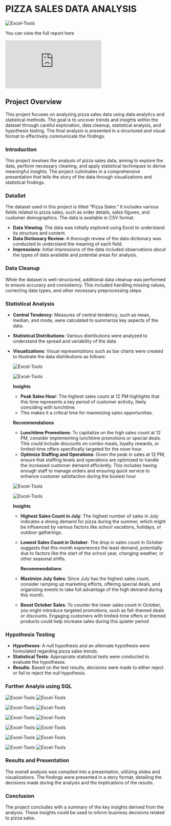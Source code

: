 # PIZZA SALES DATA ANALYSIS

![Excel-Tools](images/Pizza.jpg)

 You can view the full report here
 
![PDF Preview](https://github.com/dr-mburu-analyst/Excel-Tools/blob/main/Pizza%20Sales%20Data%20Analysis.pdf)

## Project Overview

This project focuses on analyzing pizza sales data using data analytics and statistical methods. 
The goal is to uncover trends and insights within the dataset through careful exploration, data cleanup, statistical analysis, and hypothesis testing. 
The final analysis is presented in a structured and visual format to effectively communicate the findings.

### Introduction
This project involves the analysis of pizza sales data, aiming to explore the data, perform necessary cleaning, and apply statistical techniques
to derive meaningful insights. The project culminates in a comprehensive presentation that tells the story of the data through visualizations and statistical findings.

### DataSet
The dataset used in this project is titled “Pizza Sales.” It includes various fields related to pizza sales, such as order details, sales figures, and customer demographics.
The data is available in CSV format.

- **Data Viewing**: The data was initially explored using Excel to understand its structure and content.
- **Data Dictionary Review**: A thorough review of the data dictionary was conducted to understand the meaning of each field.
- **Impressions**: Initial impressions of the data included observations about the types of data available and potential areas for analysis.

### Data Cleanup
While the dataset is well-structured, additional data cleanup was performed to ensure accuracy and consistency.
This included handling missing values, correcting data types, and other necessary preprocessing steps.

### Statistical Analysis
- **Central Tendency**: Measures of central tendency, such as mean, median, and mode, were calculated to summarize key aspects of the data.
- **Statistical Distributions**: Various distributions were analyzed to understand the spread and variability of the data.
- **Visualizations**: Visual representations such as bar charts were created to illustrate the data distributions as follows:

  ![Excel-Tools](images/Measures%20of%20Central%20Tendency.png)

   ![Excel-Tools](images/3.png)

  **Insights**
  - **Peak Sales Hour**: The highest sales count at 12 PM highlights that this time represents a key period of customer activity, likely coinciding with lunchtime.
  - This makes it a critical time for maximizing sales opportunities.
 
  **Recommendations**
  
  - **Lunchtime Promotions**: To capitalize on the high sales count at 12 PM, consider implementing lunchtime promotions or special deals.
  This could include discounts on combo meals, loyalty rewards, or limited-time offers specifically targeted for the noon hour.
  - **Optimize Staffing and Operations**: Given the peak in sales at 12 PM, ensure that staffing levels and operations are optimized to handle the increased customer demand efficiently. 
This includes having enough staff to manage orders and ensuring quick service to enhance customer satisfaction during the busiest hour

  ![Excel-Tools](images/1.png)

  ![Excel-Tools](images/2.png)

     **Insights**
  - **Highest Sales Count in July**: The highest number of sales in July indicates a strong demand for pizza during the summer, which might be influenced by
    various factors like school vacations, holidays, or outdoor gatherings.
  - **Lowest Sales Count in October**: The drop in sales count in October suggests that this month experiences the least demand, potentially due to factors
    like the start of the school year, changing weather, or other seasonal shifts.
 
     **Recommendations**
  - **Maximize July Sales**: Since July has the highest sales count, consider ramping up marketing efforts, offering special deals, and organizing events to
    take full advantage of the high demand during this month.
  - **Boost October Sales**: To counter the lower sales count in October, you might introduce targeted promotions, such as fall-themed deals or discounts.
    Engaging customers with limited-time offers or themed products could help increase sales during this quieter period

### Hypothesis Testing 
- **Hypotheses**: A null hypothesis and an alternate hypothesis were formulated regarding pizza sales trends.
- **Statistical Tests**: Appropriate statistical tests were conducted to evaluate the hypotheses.
- **Results**: Based on the test results, decisions were made to either reject or fail to reject the null hypothesis.

### Further Analyis using SQL

![Excel-Tools](images/Question%201.png)
![Excel-Tools](images/Query%201.png)

![Excel-Tools](images/Quest%202.png)
![Excel-Tools](images/Query%202.png)

![Excel-Tools](images/Quest%203.png)
![Excel-Tools](images/Quer%203.png)

![Excel-Tools](images/qUEST%204.png)
![Excel-Tools](images/query%204.png)

![Excel-Tools](images/QST%205.png)
![Excel-Tools](images/query%205.png)

![Excel-Tools](images/QST%205.png)
![Excel-Tools](images/query%205.png)


### Results and Presentation
The overall analysis was compiled into a presentation, utilizing slides and visualizations. 
The findings were presented in a story format, detailing the decisions made during the analysis and the implications of the results.

### Conclusion
The project concludes with a summary of the key insights derived from the analysis. These insights could be used to inform business decisions related to pizza sales.

